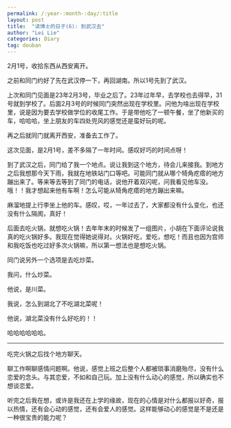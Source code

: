 ```yaml
---
permalink: /:year-:month-:day/:title
layout: post
title:  "读博士的日子(6): 到武汉去"
author: "Lei Lie"
categories: Diary
tag: douban
---
```


2月1号，收拾东西从西安离开。

之前和同门约好了先在武汉停一下，再回湖南。所以1号先到了武汉。

上次和同门见面是23年2月3号，毕业之后了。23年过年早，去学校也去得早，31号就到学校了。后面2月3号的时候同门突然出现在学校里。问他为啥出现在学校里，说是因为要去学校做学位的收尾工作。于是带他吃了一顿午餐，坐了他新买的车，哈哈哈，坐上朋友的车四处兜风的感觉还是蛮好玩的呢。

再之后就同门就离开西安，准备去工作了。

这次见面，是2月1号，差不多隔了一年时间。感叹好巧的时间点呀！

到了武汉之后，同门给了我一个地点。说让我到这个地方，待会儿来接我。到地方之后我想那今天下雨，我就在地铁站门口等吧。可能同门就从哪个犄角疙瘩的地方蹦出来了。等来等去等到了同门的电话，说他开着双闪呢，问我看见他车没。哦！！我才想起来他有车啊！怎么可能从犄角疙瘩的地方蹦出来嘛。

麻溜地提上行李坐上他的车。感叹，哎，一年过去了，大家都没有什么变化，也还没有什么隔阂，真好！

后面去吃火锅，就想吃火锅！去年年末的时候发了一组图片，小胡在下面评论说我真的吃火锅好多。我现在觉得她说得对。火锅好吃，爱吃，想吃！而且也因为宫师和我吃饭也吃过好多次火锅嘛，所以第一想法也是想吃火锅。

同门说另外一个选项是去吃炒菜。

我问，什么炒菜。

他说，是川菜。

我说，怎么到湖北了不吃湖北菜呢！

他说，湖北菜没有什么好吃的！！

哈哈哈哈哈哈。

---

吃完火锅之后找个地方聊天。

聊工作啊聊感情问题啊。他说，感觉上班之后整个人都被琐事消磨殆尽，没有什么恋爱的念头。与其恋爱，不如和自己玩。加上没有什么动心的感觉，所以确实也不想谈恋爱。

听完之后我在想，或许是我还在上学的缘故，现在的心情是对什么都报以好奇，报以热情，还有会心动的感觉，还有会爱人的感觉。这样能够动心的感觉是不是还是一种很宝贵的能力呢？
